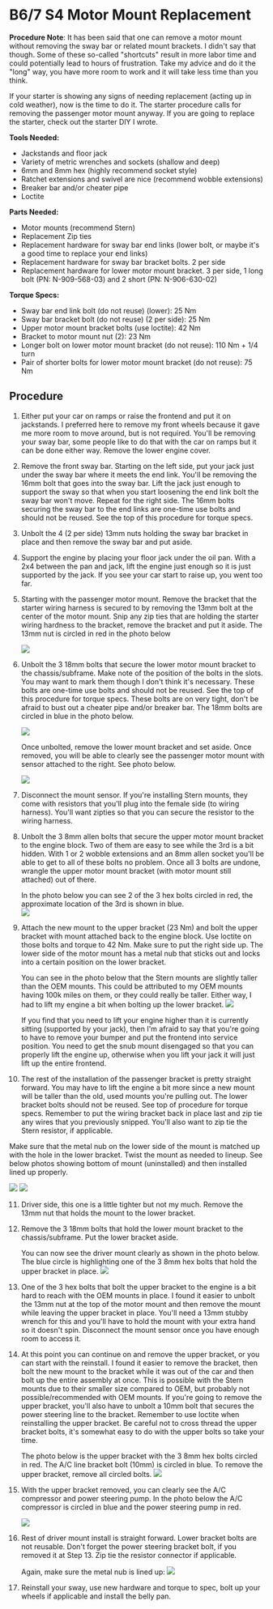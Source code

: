 # B6/7 S4 Motor Mount Replacement

**Procedure Note**: It has been said that one can remove a motor mount without removing the sway bar or related mount brackets. I didn't say that though. Some of these so-called "shortcuts" result in more labor time and could potentially lead to hours of frustration. Take my advice and do it the "long" way, you have more room to work and it will take less time than you think.

If your starter is showing any signs of needing replacement (acting up in cold weather), now is the time to do it. The starter procedure calls for removing the passenger motor mount anyway. If you are going to replace the starter, check out the starter DIY I wrote.

**Tools Needed:**

*  Jackstands and floor jack
*  Variety of metric wrenches and sockets (shallow and deep)
*  6mm and 8mm hex (highly recommend socket style)
*  Ratchet extensions and swivel are nice (recommend wobble extensions)
*  Breaker bar and/or cheater pipe
*  Loctite

**Parts Needed:**

* Motor mounts (recommend Stern)
* Replacement Zip ties
* Replacement hardware for sway bar end links (lower bolt, or maybe it's a good time to replace your end links)
* Replacement hardware for sway bar bracket bolts. 2 per side
* Replacement hardware for lower motor mount bracket. 3 per side, 1 long bolt (PN: N-909-568-03) and 2 short (PN: N-906-630-02)

**Torque Specs:**

* Sway bar end link bolt (do not reuse) (lower): 25 Nm
* Sway bar bracket bolt (do not reuse) (2 per side): 25 Nm
* Upper motor mount bracket bolts (use loctite): 42 Nm
* Bracket to motor mount nut (2): 23 Nm
* Longer bolt on lower motor mount bracket (do not reuse): 110 Nm + 1/4 turn
* Pair of shorter bolts for lower motor mount bracket (do not reuse): 75 Nm

## Procedure

1. Either put your car on ramps or raise the frontend and put it on jackstands. I preferred here to remove my front wheels because it gave me more room to move around, but is not required. You'll be removing your sway bar, some people like to do that with the car on ramps but it can be done either way. Remove the lower engine cover.
2. Remove the front sway bar. Starting on the left side, put your jack just under the sway bar where it meets the end link. You'll be removing the 16mm bolt that goes into the sway bar. Lift the jack just enough to support the sway so that when you start loosening the end link bolt the sway bar won't move. Repeat for the right side. The 16mm bolts securing the sway bar to the end links are one-time use bolts and should not be reused. See the top of this procedure for torque specs.
3. Unbolt the 4 (2 per side) 13mm nuts holding the sway bar bracket in place and then remove the sway bar and put aside.
4. Support the engine by placing your floor jack under the oil pan. With a 2x4 between the pan and jack, lift the engine just enough so it is just supported by the jack. If you see your car start to raise up, you went too far.
5. Starting with the passenger motor mount. Remove the bracket that the starter wiring harness is secured to by removing the 13mm bolt at the center of the motor mount. Snip any zip ties that are holding the starter wiring hardness to the bracket, remove the bracket and put it aside. The 13mm nut is circled in red in the photo below

    <img src="http://sandbox.enjoybeing.net/diy/S4/motor-mounts/mount1.jpg" />

6. Unbolt the 3 18mm bolts that secure the lower motor mount bracket to the chassis/subframe. Make note of the position of the bolts in the slots. You may want to mark them though I don't think it's necessary. These bolts are one-time use bolts and should not be reused. See the top of this procedure for torque specs. These bolts are on very tight, don't be afraid to bust out a cheater pipe and/or breaker bar. The 18mm bolts are circled in blue in the photo below.

    <img src="http://sandbox.enjoybeing.net/diy/S4/motor-mounts/mount1.jpg" />

    Once unbolted, remove the lower mount bracket and set aside. Once removed, you will be able to clearly see the passenger motor mount with sensor attached to the right. See photo below.

    <img src="http://sandbox.enjoybeing.net/diy/S4/motor-mounts/mount2.jpg" />

7. Disconnect the mount sensor. If you're installing Stern mounts, they come with resistors that you'll plug into the female side (to wiring harness). You'll want zipties so that you can secure the resistor to the wiring harness.
8. Unbolt the 3 8mm allen bolts that secure the upper motor mount bracket to the engine block. Two of them are easy to see while the 3rd is a bit hidden. With 1 or 2 wobble extensions and an 8mm allen socket you'll be able to get to all of these bolts no problem. Once all 3 bolts are undone, wrangle the upper motor mount bracket (with motor mount still attached) out of there.
    
   In the photo below you can see 2 of the 3 hex bolts circled in red, the approximate location of the 3rd is shown in blue.<br />
   <img src="http://sandbox.enjoybeing.net/diy/S4/starter/starter6.jpg" />
    
9. Attach the new mount to the upper bracket (23 Nm) and bolt the upper bracket with mount attached back to the engine block. Use loctite on those bolts and torque to 42 Nm. Make sure to put the right side up. The lower side of the motor mount has a metal nub that sticks out and locks into a certain position on the lower bracket.

    You can see in the photo below that the Stern mounts are slightly taller than the OEM mounts. This could be attributed to my OEM mounts having 100k miles on them, or they could really be taller. Either way, I had to lift my engine a bit when bolting up the lower bracket.
    <img src="http://sandbox.enjoybeing.net/diy/S4/motor-mounts/mount5.jpg" />

    If you find that you need to lift your engine higher than it is currently sitting (supported by your jack), then I'm afraid to say that you're going to have to remove your bumper and put the frontend into service position. You need to get the snub mount disengaged so that you can properly lift the engine up, otherwise when you lift your jack it will just lift up the entire frontend.

10. The rest of the installation of the passenger bracket is pretty straight forward. You may have to lift the engine a bit more since a new mount will be taller than the old, used mounts you're pulling out. The lower bracket bolts should not be reused. See top of procedure for torque specs. Remember to put the wiring bracket back in place last and zip tie any wires that you previously snipped. You'll also want to zip tie the Stern resistor, if applicable.
  
  Make sure that the metal nub on the lower side of the mount is matched up with the hole in the lower bracket. Twist the mount as needed to lineup. See below photos showing bottom of mount (uninstalled) and then installed lined up properly.

  <img src="http://sandbox.enjoybeing.net/diy/S4/motor-mounts/mount7.jpg" />

  <img src="http://sandbox.enjoybeing.net/diy/S4/motor-mounts/mount6.jpg" />

11. Driver side, this one is a little tighter but not my much. Remove the 13mm nut that holds the mount to the lower bracket.
12. Remove the 3 18mm bolts that hold the lower mount bracket to the chassis/subframe. Put the lower bracket aside.

    You can now see the driver mount clearly as shown in the photo below. The blue circle is highlighting one of the 3 8mm hex bolts that hold the upper bracket in place.
    <img src="http://sandbox.enjoybeing.net/diy/S4/motor-mounts/mount4.jpg" />
    
13. One of the 3 hex bolts that bolt the upper bracket to the engine is a bit hard to reach with the OEM mounts in place. I found it easier to unbolt the 13mm nut at the top of the motor mount and then remove the mount while leaving the upper bracket in place. You'll need a 13mm stubby wrench for this and you'll have to hold the mount with your extra hand so it doesn't spin. Disconnect the mount sensor once you have enough room to access it.
14. At this point you can continue on and remove the upper bracket, or you can start with the reinstall. I found it easier to remove the bracket, then bolt the new mount to the bracket while it was out of the car and then bolt up the entire assembly at once. This is possible with the Stern mounts due to their smaller size compared to OEM, but probably not possible/recommended with OEM mounts. If you're going to remove the upper bracket, you'll also have to unbolt a 10mm bolt that secures the power steering line to the bracket. Remember to use loctite when reinstalling the upper bracket. Be careful not to cross thread the upper bracket bolts, it's somewhat easy to do with the upper bolts so take your time.

    The photo below is the upper bracket with the 3 8mm hex bolts circled in red. The A/C line bracket bolt (10mm) is circled in blue. To remove the upper bracket, remove all circled bolts.
    <img src="http://sandbox.enjoybeing.net/diy/S4/motor-mounts/mount12.jpg" />
15. With the upper bracket removed, you can clearly see the A/C compressor and power steering pump. In the photo below the A/C compressor is circled in blue and the power steering pump in red.

    <img src="http://sandbox.enjoybeing.net/diy/S4/motor-mounts/mount8.jpg" />

16. Rest of driver mount install is straight forward. Lower bracket bolts are not reusable. Don't forget the power steering bracket bolt, if you removed it at Step 13. Zip tie the resistor connector if applicable.
    
    Again, make sure the metal nub is lined up:
    <img src="http://sandbox.enjoybeing.net/diy/S4/motor-mounts/mount6.jpg" />
17. Reinstall your sway, use new hardware and torque to spec, bolt up your wheels if applicable and install the belly pan.